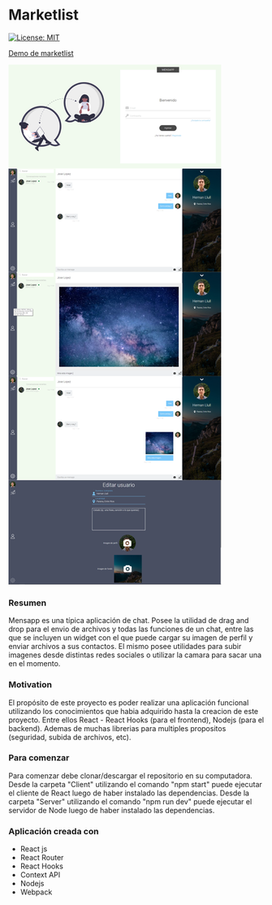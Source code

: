 # Marketlist

[![License: MIT](https://img.shields.io/badge/License-MIT-yellow.svg)](https://opensource.org/licenses/MIT)

[Demo de marketlist](https://marketlists.herokuapp.com/)

![](/views.png)

### Resumen

Mensapp es una típica aplicación de chat. Posee la utilidad de drag and drop para el envio de archivos y todas las funciones de un chat, entre las que se incluyen un widget con el que puede cargar su imagen de perfil y enviar archivos a sus contactos. El mismo posee utilidades para subir imagenes desde distintas redes sociales o utilizar la camara para sacar una en el momento.

### Motivation

El propósito de este proyecto es poder realizar una aplicación funcional utilizando los conocimientos que habia adquirido hasta la creacion de este proyecto. Entre ellos React - React Hooks (para el frontend), Nodejs (para el backend). Ademas de muchas librerias para multiples propositos (seguridad, subida de archivos, etc).

### Para comenzar

Para comenzar debe clonar/descargar el repositorio en su computadora.
Desde la carpeta "Client" utilizando el comando "npm start" puede ejecutar el cliente de React luego de haber instalado las dependencias.
Desde la carpeta "Server" utilizando el comando "npm run dev" puede ejecutar el servidor de Node luego de haber instalado las dependencias.

### Aplicación creada con

- React js
- React Router
- React Hooks
- Context API
- Nodejs
- Webpack
